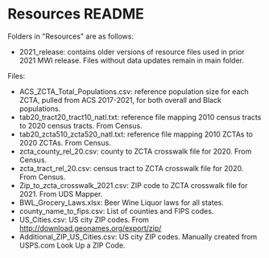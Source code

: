 # Resources README

Folders in "Resources" are as follows:
- 2021_release: contains older versions of resource files used in prior 2021 MWI release. Files without data updates remain in main folder.

Files:
- ACS_ZCTA_Total_Populations.csv: reference population size for each ZCTA, pulled from ACS 2017-2021, for both overall and Black populations.
- tab20_tract20_tract10_natl.txt: reference file mapping 2010 census tracts to 2020 census tracts. From Census.
- tab20_zcta510_zcta520_natl.txt: reference file mapping 2010 ZCTAs to 2020 ZCTAs. From Census.
- zcta_county_rel_20.csv: county to ZCTA crosswalk file for 2020. From Census.
- zcta_tract_rel_20.csv: census tract to ZCTA crosswalk file for 2020. From Census.
- Zip_to_zcta_crosswalk_2021.csv: ZIP code to ZCTA crosswalk file for 2021. From UDS Mapper.
- BWL_Grocery_Laws.xlsx: Beer Wine Liquor laws for all states.
- county_name_to_fips.csv: List of counties and FIPS codes.
- US_Cities.csv: US city ZIP codes. From http://download.geonames.org/export/zip/
- Additional_ZIP_US_Cities.csv: US city ZIP codes. Manually created from USPS.com Look Up a ZIP Code. 